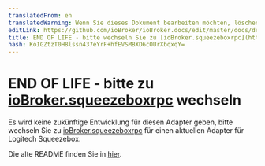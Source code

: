 ```yaml
---
translatedFrom: en
translatedWarning: Wenn Sie dieses Dokument bearbeiten möchten, löschen Sie bitte das Feld "translationsFrom". Andernfalls wird dieses Dokument automatisch erneut übersetzt
editLink: https://github.com/ioBroker/ioBroker.docs/edit/master/docs/de/adapterref/iobroker.squeezebox/README.md
title: END OF LIFE - bitte wechseln Sie zu [ioBroker.squeezeboxrpc](https://github.com/oweitman/ioBroker.squeezeboxrpc)
hash: KoIGZtzT0H8lssn437eYrF+hfEVSMBXD6cOUrXbqxqY=
---
```

# END OF LIFE - bitte zu [ioBroker.squeezeboxrpc](https://github.com/oweitman/ioBroker.squeezeboxrpc) wechseln
Es wird keine zukünftige Entwicklung für diesen Adapter geben, bitte wechseln Sie zu [ioBroker.squeezeboxrpc](https://github.com/oweitman/ioBroker.squeezeboxrpc) für einen aktuellen Adapter für Logitech Squeezebox.

Die alte README finden Sie in [hier](README_old.md).